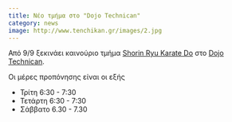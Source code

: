 ```yaml
---
title: Νέο τμήμα στο "Dojo Technican"
category: news
image: http://www.tenchikan.gr/images/2.jpg
---
```


Από 9/9 ξεκινάει καινούριο τμήμα [Shorin Ryu Karate Do](../martialarts/karate-gr) στο [Dojo Technican](../place). 

Οι μέρες προπόνησης είναι οι εξής

<ul>
                     <li><span class="schedule-days">Τρίτη</span> <span class="schedule-time">6:30 - 7:30</span></li>
                     <li><span class="schedule-days">Τετάρτη</span> <span class="schedule-time">6:30 - 7:30</span></li>
                     <li><span class="schedule-days">Σάββατο</span> <span class="schedule-time">6.30 - 7.30</span></li>
                 </ul>
